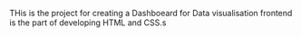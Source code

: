 THis is the project for creating a Dashboeard for Data visualisation
frontend is the part of developing HTML and CSS.s